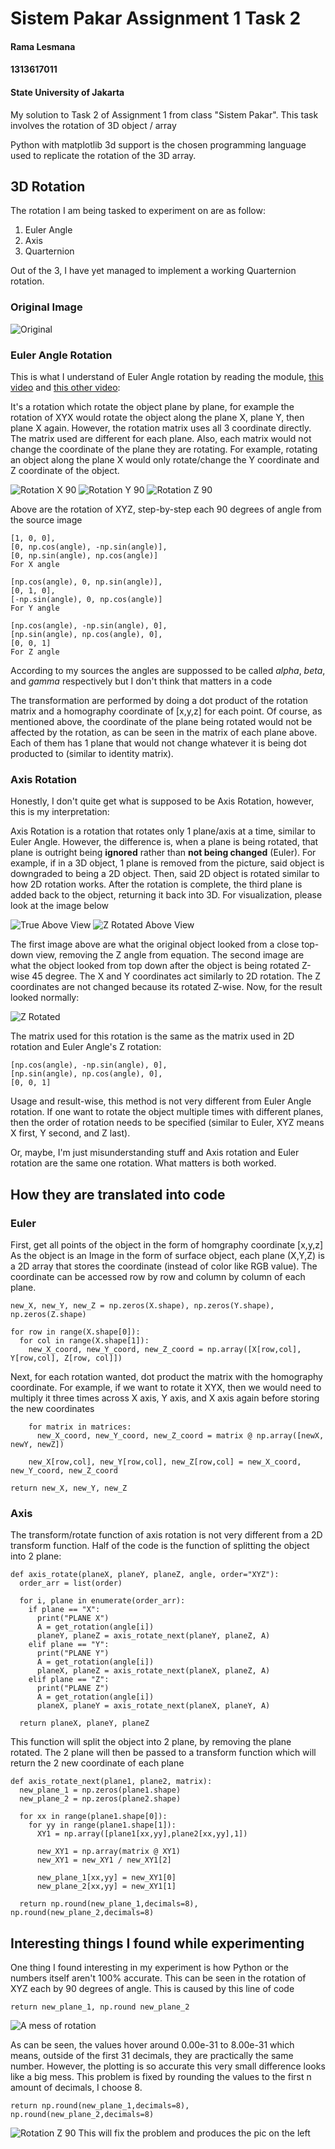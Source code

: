 # Sistem Pakar Assignment 1 Task 2
#### Rama Lesmana
#### 1313617011
#### State University of Jakarta



My solution to Task 2 of Assignment 1 from class "Sistem Pakar".
This task involves the rotation of 3D object / array

Python with matplotlib 3d support is the chosen programming language used to replicate the rotation of the 3D array.


## 3D Rotation
The rotation I am being tasked to experiment on are as follow:
1. Euler Angle
2. Axis
3. Quarternion

Out of the 3, I have yet managed to implement a working Quarternion rotation.

### Original Image
![Original](/examples/true.png)

### Euler Angle Rotation
This is what I understand of Euler Angle rotation by reading the module, [this video](https://www.youtube.com/watch?v=zjMuIxRvygQ) and [this other video](https://www.youtube.com/watch?v=wg9bI8-Qx2Q):

It's a rotation which rotate the object plane by plane, for example the rotation of XYX would rotate the object along the plane X, plane Y, then plane X again. However, the rotation matrix uses all 3 coordinate directly. The matrix used are different for each plane. Also, each matrix would not change the coordinate of the plane they are rotating. For example, rotating an object along the plane X would only rotate/change the Y coordinate and Z coordinate of the object.


![Rotation X 90](/examples/euler1.png) ![Rotation Y 90](/examples/euler2.png) ![Rotation Z 90](/examples/euler3.png)

Above are the rotation of XYZ, step-by-step each 90 degrees of angle from the source image
```
[1, 0, 0],
[0, np.cos(angle), -np.sin(angle)],
[0, np.sin(angle), np.cos(angle)]
For X angle

[np.cos(angle), 0, np.sin(angle)],
[0, 1, 0],
[-np.sin(angle), 0, np.cos(angle)]
For Y angle

[np.cos(angle), -np.sin(angle), 0],
[np.sin(angle), np.cos(angle), 0],
[0, 0, 1]
For Z angle
```
According to my sources the angles are suppossed to be called *alpha*, *beta*, and *gamma* respectively but I don't think that matters in a code

The transformation are performed by doing a dot product of the rotation matrix and a homography coordinate of [x,y,z] for each point. Of course, as mentioned above, the coordinate of the plane being rotated would not be affected by the rotation, as can be seen in the matrix of each plane above. Each of them has 1 plane that would not change whatever it is being dot producted to (similar to identity matrix).

### Axis Rotation

Honestly, I don't quite get what is supposed to be Axis Rotation, however, this is my interpretation:

Axis Rotation is a rotation that rotates only 1 plane/axis at a time, similar to Euler Angle. However, the difference is, when a plane is being rotated, that plane is outright being **ignored** rather than **not being changed** (Euler). For example, if in a 3D object, 1 plane is removed from the picture, said object is downgraded to being a 2D object. Then, said 2D object is rotated similar to how 2D rotation works. After the rotation is complete, the third plane is added back to the object, returning it back into 3D. For visualization, please look at the image below

![True Above View](/examples/true_above.png) ![Z Rotated Above View](/examples/axis_z_45_above.png)

The first image above are what the original object looked from a close top-down view, removing the Z angle from equation. The second image are what the object looked from top down after the object is being rotated Z-wise 45 degree. The X and Y coordinates act similarly to 2D rotation. The Z coordinates are not changed because its rotated Z-wise. Now, for the result looked normally:

![Z Rotated](/examples/axis_z_45.png)

The matrix used for this rotation is the same as the matrix used in 2D rotation and Euler Angle's Z rotation:

```
[np.cos(angle), -np.sin(angle), 0],
[np.sin(angle), np.cos(angle), 0],
[0, 0, 1]
```

Usage and result-wise, this method is not very different from Euler Angle rotation. If one want to rotate the object multiple times with different planes, then the order of rotation needs to be specified (similar to Euler, XYZ means X first, Y second, and Z last).

Or, maybe, I'm just misunderstanding stuff and Axis rotation and Euler rotation are the same one rotation. What matters is both worked.

## How they are translated into code

### Euler

First, get all points of the object in the form of homgraphy coordinate [x,y,z]
As the object is an Image in the form of surface object, each plane (X,Y,Z) is a 2D array that stores the coordinate (instead of color like RGB value).
The coordinate can be accessed row by row and column by column of each plane.

```
new_X, new_Y, new_Z = np.zeros(X.shape), np.zeros(Y.shape), np.zeros(Z.shape)

for row in range(X.shape[0]):
  for col in range(X.shape[1]):
    new_X_coord, new_Y_coord, new_Z_coord = np.array([X[row,col], Y[row,col], Z[row, col]])
```

Next, for each rotation wanted, dot product the matrix with the homography coordinate. For example, if we want to rotate it XYX, then we would need to multiply it three times across X axis, Y axis, and X axis again before storing the new coordinates

```
    for matrix in matrices:
      new_X_coord, new_Y_coord, new_Z_coord = matrix @ np.array([newX, newY, newZ])
      
    new_X[row,col], new_Y[row,col], new_Z[row,col] = new_X_coord, new_Y_coord, new_Z_coord
 
return new_X, new_Y, new_Z
```

### Axis

The transform/rotate function of axis rotation is not very different from a 2D transform function.  Half of the code is the function of splitting the object into 2 plane:
```
def axis_rotate(planeX, planeY, planeZ, angle, order="XYZ"):
  order_arr = list(order)
    
  for i, plane in enumerate(order_arr):
    if plane == "X":
      print("PLANE X")
      A = get_rotation(angle[i])
      planeY, planeZ = axis_rotate_next(planeY, planeZ, A)
    elif plane == "Y":
      print("PLANE Y")
      A = get_rotation(angle[i])
      planeX, planeZ = axis_rotate_next(planeX, planeZ, A)
    elif plane == "Z":
      print("PLANE Z")
      A = get_rotation(angle[i])
      planeX, planeY = axis_rotate_next(planeX, planeY, A)
  
  return planeX, planeY, planeZ
```

This function will split the object into 2 plane, by removing the plane rotated. The 2 plane will then be passed to a transform function which will return the 2 new coordinate of each plane

```
def axis_rotate_next(plane1, plane2, matrix):
  new_plane_1 = np.zeros(plane1.shape)
  new_plane_2 = np.zeros(plane2.shape)

  for xx in range(plane1.shape[0]):
    for yy in range(plane1.shape[1]):
      XY1 = np.array([plane1[xx,yy],plane2[xx,yy],1])

      new_XY1 = np.array(matrix @ XY1)
      new_XY1 = new_XY1 / new_XY1[2]

      new_plane_1[xx,yy] = new_XY1[0]
      new_plane_2[xx,yy] = new_XY1[1]

  return np.round(new_plane_1,decimals=8), np.round(new_plane_2,decimals=8)
```

## Interesting things I found while experimenting

One thing I found interesting in my experiment is how Python or the numbers itself aren't 100% accurate. This can be seen in the rotation of XYZ each by 90 degrees of angle. This is caused by this line of code

```
return new_plane_1, np.round new_plane_2
```

![A mess of rotation](/examples/mess.png)

As can be seen, the values hover around 0.00e-31 to 8.00e-31 which means, outside of the first 31 decimals, they are practically the same number. However, the plotting is so accurate this very small difference looks like a big mess. This problem is fixed by rounding the values to the first n amount of decimals, I choose 8.

```
return np.round(new_plane_1,decimals=8), np.round(new_plane_2,decimals=8)
```

![Rotation Z 90](/examples/euler3.png) This will fix the problem and produces the pic on the left


